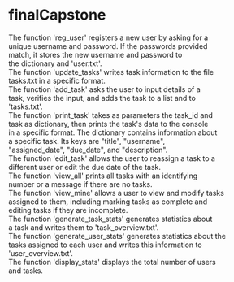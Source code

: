 # finalCapstone

The function 'reg_user' registers a new user by asking for a  
unique username and password. If the passwords provided  
match, it stores the new username and password to  
the dictionary and 'user.txt'.  
The function 'update_tasks' writes task information to the file  
tasks.txt in a specific format.  
The function 'add_task' asks the user to input details of a  
task, verifies the input, and adds the task to a list and to  
'tasks.txt'.  
The function 'print_task' takes as parameters the task_id and  
task as dictionary, then prints the task's data to the console  
in a specific format. The dictionary contains information about  
a specific task. Its keys are "title", "username",  
"assigned_date", "due_date", and "description".  
The function 'edit_task' allows the user to reassign a task to a  
different user or edit the due date of the task.  
The function 'view_all' prints all tasks with an identifying  
number or a message if there are no tasks.  
The function 'view_mine' allows a user to view and modify tasks  
assigned to them, including marking tasks as complete and  
editing tasks if they are incomplete.  
The function 'generate_task_stats' generates statistics about  
a task and writes them to 'task_overview.txt'.  
The function 'generate_user_stats' generates statistics about the  
tasks assigned to each user and writes this information to  
'user_overview.txt'.  
The function 'display_stats' displays the total number of users  
and tasks.  




















